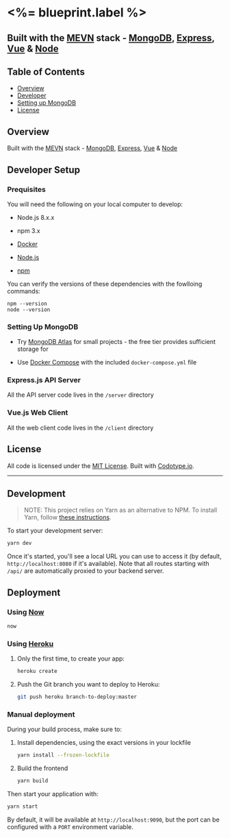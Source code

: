# <%= blueprint.label %>
## Built with the [MEVN]() stack - [MongoDB](), [Express](), [Vue]() & [Node]()

## Table of Contents
- [Overview]()
- [Developer ]()
- [Setting up MongoDB]()
- [License]()

## Overview

Built with the [MEVN]() stack - [MongoDB](), [Express](), [Vue]() & [Node]()

## Developer Setup

### Prequisites

You will need the following on your local computer to develop:

- Node.js 8.x.x
- npm 3.x

- [Docker](https://www.docker.com/)
- [Node.js](https://nodejs.org/)
- [npm](https://www.npmjs.com/)

You can verify the versions of these dependencies with the fowlloing commands:

```
npm --version
node --version
```

### Setting Up MongoDB

- Try [MongoDB Atlas](https://www.mongodb.com/cloud/atlas) for small projects - the free tier provides sufficient storage for

- Use [Docker Compose]() with the included `docker-compose.yml` file


### Express.js API Server

All the API server code lives in the `/server` directory


### Vue.js Web Client

All the web client code lives in the `/client` directory

## License

All code is licensed under the [MIT License](https://opensource.org/licenses/MIT). Built with [Codotype.io](https://codotype.io).

---


## Development

> NOTE: This project relies on Yarn as an alternative to NPM. To install Yarn, follow [these instructions](https://yarnpkg.com/lang/en/docs/install).

To start your development server:

```bash
yarn dev
```

Once it's started, you'll see a local URL you can use to access it (by default, `http://localhost:8080` if it's available). Note that all routes starting with `/api/` are automatically proxied to your backend server.

## Deployment

### Using [Now](https://zeit.co/now)

```bash
now
```

### Using [Heroku](https://www.heroku.com/)

1.  Only the first time, to create your app:

    ```bash
    heroku create
    ```

1.  Push the Git branch you want to deploy to Heroku:

    ```bash
    git push heroku branch-to-deploy:master
    ```

### Manual deployment

During your build process, make sure to:

1.  Install dependencies, using the exact versions in your lockfile

    ```bash
    yarn install --frozen-lockfile
    ```

2.  Build the frontend

    ```bash
    yarn build
    ```

Then start your application with:

```bash
yarn start
```

By default, it will be available at `http://localhost:9090`, but the port can be configured with a `PORT` environment variable.